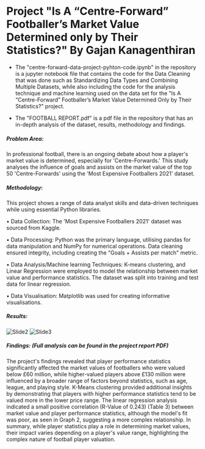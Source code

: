 # Project "Is A “Centre-Forward” Footballer’s Market Value Determined only by Their Statistics?" By Gajan Kanagenthiran
- The "centre-forward-data-project-pyhton-code.ipynb" in the repository is a jupyter notebook file that contains the code for the Data Cleaning that was done such as Standardizing Data Types and Combining Multiple Datasets, while also including the code for the analysis technique and machine learning used on the data set for the  "Is A “Centre-Forward” Footballer’s Market Value Determined Only by Their Statistics?" project.

- The "FOOTBALL REPORT.pdf" is a pdf file in the repository that has an in-depth analysis of the dataset, results, methodology and findings. 

##### Problem Area: 
In professional football, there is an ongoing debate about how a player's market value is determined, especially for 'Centre-Forwards.' This study analyses the influence of goals and assists on the market value of the top 50 'Centre-Forwards' using the 'Most Expensive Footballers 2021' dataset.


##### Methodology: 
This project shows a range of data analyst skills and data-driven techniques while using essential Python libraries. 

•	Data Collection: The 'Most Expensive Footballers 2021' dataset was sourced from Kaggle.

•	Data Processing: Python was the primary language, utilising pandas for data manipulation and NumPy for numerical operations. Data cleaning ensured integrity, including creating the "Goals + Assists per match" metric.

•	Data Analysis/Machine learning Techniques: K-means clustering, and Linear Regression were employed to model the relationship between market value and performance statistics. The dataset was split into training and test data for linear regression.

•	Data Visualisation: Matplotlib was used for creating informative visualisations.

##### Results:
![Slide2](https://github.com/GK2103/GK2103.github.io/assets/99646891/8195b0e1-1619-4a43-bf13-dc8757552d5c)
![Slide3](https://github.com/GK2103/GK2103.github.io/assets/99646891/8e1f14be-2b32-4353-ac6a-db3fadd89982)

##### Findings: (Full analysis can be found in the project report PDF) 
The project's findings revealed that player performance statistics significantly affected the market values of footballers who were valued below £60 million, while higher-valued players above £130 million were influenced by a broader range of factors beyond statistics, such as age, league, and playing style. K-Means clustering provided additional insights by demonstrating that players with higher performance statistics tend to be valued more in the lower price range. The linear regression analysis indicated a small positive correlation (R-Value of 0.243) (Table 3) between market value and player performance statistics, although the model's fit was poor, as seen in Graph 2, suggesting a more complex relationship. In summary, while player statistics play a role in determining market values, their impact varies depending on a player's value range, highlighting the complex nature of football player valuation.
